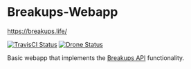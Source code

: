 # Breakups-Webapp

https://breakups.life/

[![TravisCI Status](https://travis-ci.org/binhonglee/breakups-webapp.svg?branch=master)](https://travis-ci.org/binhonglee/breakups-webapp)
[![Drone Status](https://drone.binhong.me/api/badges/binhong/breakups-webapp/status.svg)](https://drone.binhong.me/binhong/breakups-webapp)

Basic webapp that implements the [Breakups API](https://git.binhong.me/binhong/Breakups) functionality.
